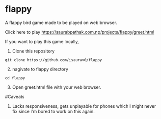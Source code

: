 # flappy


A flappy bird game made to be played on web browser. 

Click here to play https://saurabpathak.com.np/projects/flappy/greet.html 

If you want to play this game locally,

1. Clone this repository 
``` 
git clone https://github.com/isaurav0/flappy
```
2. nagivate to flappy directory 
``` 
cd flappy
```
3. Open greet.html file with your web browser. 


#Caveats
1. Lacks responsiveness, gets unplayable for phones which I might never fix since I'm bored to work on this again. 
